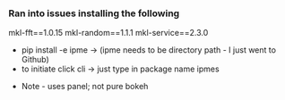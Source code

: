 ### Ran into issues installing the following

mkl-fft==1.0.15
mkl-random==1.1.1
mkl-service==2.3.0

-   pip install -e ipme -> (ipme needs to be directory path - I just went to Github)
-   to initiate click cli -> just type in package name ipmes

*   Note - uses panel; not pure bokeh
